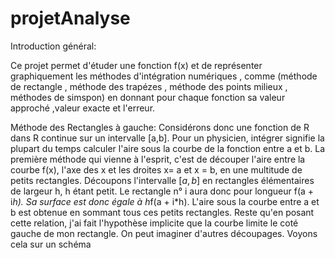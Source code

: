 # projetAnalyse

Introduction général:

Ce projet permet d'étuder une fonction f(x) et de représenter graphiquement les méthodes d'intégration numériques , comme (méthode de rectangle , méthode des trapézes , méthode des points milieux , méthodes de simspon) en donnant pour chaque fonction sa valeur approché ,valeur exacte et l'erreur.

Méthode des Rectangles à gauche:
Considérons donc une fonction de R dans R continue sur un intervalle [a,b]. 
Pour un physicien, intégrer signifie la plupart du temps calculer l'aire sous la courbe de la fonction entre a et b. La première méthode qui vienne à l'esprit, c'est de découper l'aire entre la courbe f(x), l'axe des x et les droites x= a et x = b, en une multitude de petits rectangles. Découpons l'intervalle $[a,b]$ en rectangles élémentaires de largeur h, h étant petit. Le rectangle n° i aura donc pour longueur f(a + i*h). Sa surface est donc égale à h*f(a + i*h). 
L'aire sous la courbe entre a et b est obtenue en sommant tous ces petits rectangles. Reste qu'en posant cette relation, j'ai fait l'hypothèse implicite que la courbe limite le coté gauche de mon rectangle. On peut imaginer d'autres découpages. Voyons cela sur un schéma
